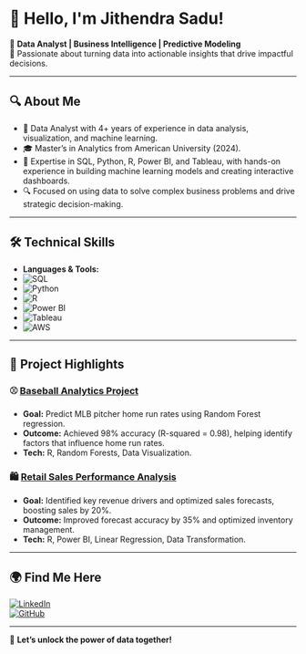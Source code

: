 # 👋 Hello, I'm Jithendra Sadu!

🌟 **Data Analyst | Business Intelligence | Predictive Modeling**  
🚀 Passionate about turning data into actionable insights that drive impactful decisions. 

---

## 🔍 **About Me**
- 💼 Data Analyst with 4+ years of experience in data analysis, visualization, and machine learning.
- 🎓 Master’s in Analytics from American University (2024).
- 🔑 Expertise in SQL, Python, R, Power BI, and Tableau, with hands-on experience in building machine learning models and creating interactive dashboards.
- 🔍 Focused on using data to solve complex business problems and drive strategic decision-making.

---

## 🛠 **Technical Skills**
- **Languages & Tools:**  
- ![SQL](https://img.shields.io/badge/SQL-MySQL,%20PostgreSQL-informational?style=flat&logo=sqlite&logoColor=white)  
- ![Python](https://img.shields.io/badge/Python-Data%20Analysis,%20Pandas-informational?style=flat&logo=python&logoColor=white)  
- ![R](https://img.shields.io/badge/R-Data%20Visualization,%20Shiny-informational?style=flat&logo=r&logoColor=white)  
- ![Power BI](https://img.shields.io/badge/Power%20BI-Interactive%20Dashboards-informational?style=flat&logo=powerbi&logoColor=white)  
- ![Tableau](https://img.shields.io/badge/Tableau-Data%20Visualization-informational?style=flat&logo=tableau&logoColor=white)  
- ![AWS](https://img.shields.io/badge/AWS-Cloud%20Services-informational?style=flat&logo=amazonaws&logoColor=white)

---

## 🔬 **Project Highlights**

### ⚾ **[Baseball Analytics Project](https://github.com/Jithendrasadu/Baseball_Analytics)**
- **Goal:** Predict MLB pitcher home run rates using Random Forest regression.
- **Outcome:** Achieved 98% accuracy (R-squared = 0.98), helping identify factors that influence home run rates.
- **Tech:** R, Random Forests, Data Visualization.

### 🛍️ **[Retail Sales Performance Analysis](https://github.com/Jithendrasadu/Retail_Sales_Analysis)**
- **Goal:** Identified key revenue drivers and optimized sales forecasts, boosting sales by 20%.
- **Outcome:** Improved forecast accuracy by 35% and optimized inventory management.
- **Tech:** R, Power BI, Linear Regression, Data Transformation.

---

## 🌍 **Find Me Here**
[![LinkedIn](https://img.shields.io/badge/LinkedIn-jithendra--sadu-blue?style=flat&logo=linkedin)](https://linkedin.com/in/jithendra-sadu)  
[![GitHub](https://img.shields.io/badge/GitHub-Jithendrasadu-black?style=flat&logo=github)](https://github.com/Jithendrasadu)

---

🚀 **Let’s unlock the power of data together!**
